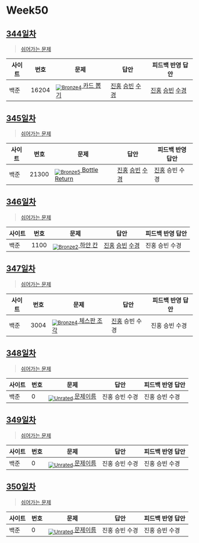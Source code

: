 <!-- tier 리스트 S -->
[Unrated]: https://user-images.githubusercontent.com/33937365/126247607-85783912-c11a-4d50-ac36-8cc7dcb75cd2.png
[NotRated]: https://user-images.githubusercontent.com/33937365/135189055-c3508249-b361-4948-8c36-a74b690cd346.png
[Bronze5]: https://user-images.githubusercontent.com/33937365/126247611-e362d727-17a4-4737-a232-5827e185ab7c.png
[Bronze4]: https://user-images.githubusercontent.com/33937365/126247612-89cbc675-e1d4-43a2-950b-1cb014dca697.png
[Bronze3]: https://user-images.githubusercontent.com/33937365/126247613-b8408610-7bc4-40f8-804f-a30a45ddbb68.png
[Bronze2]: https://user-images.githubusercontent.com/33937365/126247614-d85dc6ff-a520-4c00-82bd-eb593b156bd8.png
[Bronze1]: https://user-images.githubusercontent.com/33937365/126247616-04b2ab30-9891-4b7b-8cb4-38e99b97e834.png
<!-- tier 리스트 E -->

# Week50

## [344일차](Day344)

> [쉬어가는 문제](https://www.acmicpc.net/group/workbook/view/9797/39483)

| 사이트 | 번호 | 문제                 | 답안                | 피드백 반영 답안    |
| ------ | ---- | -------------------- | ------------------- | ------------------- |
| 백준   | 16204 | [<sub>![Bronze4]</sub> 카드 뽑기](https://www.acmicpc.net/problem/16204) | [진홍](Day344/boj16204_kjh.py) [승빈](Day344/boj16204_wsb.java) [수경](Day344/boj16204_hsk.js) | [진홍](Day344/boj16204_kjh.py) [승빈](Day344/boj16204_wsb.java) [수경](Day344/boj16204_hsk.js) |

## [345일차](Day345)

> [쉬어가는 문제](https://www.acmicpc.net/group/workbook/view/9797/39491)

| 사이트 | 번호 | 문제                 | 답안                | 피드백 반영 답안    |
| ------ | ---- | -------------------- | ------------------- | ------------------- |
| 백준   | 21300 | [<sub>![Bronze5]</sub> Bottle Return](https://www.acmicpc.net/problem/21300) | [진홍](Day345/boj21300_kjh.py) [승빈](Day345/boj21300_wsb.java) [수경](Day345/boj21300_hsk.js) | [진홍](Day345/boj21300_kjh.py) 승빈 수경 |

## [346일차](Day346)

> [쉬어가는 문제](https://www.acmicpc.net/group/workbook/view/9797/39515)

| 사이트 | 번호 | 문제                 | 답안                | 피드백 반영 답안    |
| ------ | ---- | -------------------- | ------------------- | ------------------- |
| 백준   | 1100    | [<sub>![Bronze2]</sub> 하얀 칸](https://www.acmicpc.net/problem/1100) | [진홍](Day346/boj1100_kjh.py) [승빈](Day346/boj1100_wsb.java) [수경](Day346/boj1100_hsk.js) | 진홍 승빈 수경 |

## [347일차](Day347)

> [쉬어가는 문제](https://www.acmicpc.net/group/workbook/view/9797/39550)

| 사이트 | 번호 | 문제                 | 답안                | 피드백 반영 답안    |
| ------ | ---- | -------------------- | ------------------- | ------------------- |
| 백준   | 3004 | [<sub>![Bronze4]</sub> 체스판 조각](https://www.acmicpc.net/problem/3004) | [진홍](Day347/boj3004_kjh.py) 승빈 수경 | 진홍 승빈 수경 |

## [348일차](Day348)

> [쉬어가는 문제](문제집링크)

| 사이트 | 번호 | 문제                 | 답안                | 피드백 반영 답안    |
| ------ | ---- | -------------------- | ------------------- | ------------------- |
| 백준   | 0    | [<sub>![Unrated]</sub> 문제이름](문제링크) | 진홍 승빈 수경 | 진홍 승빈 수경 |

## [349일차](Day349)

> [쉬어가는 문제](문제집링크)

| 사이트 | 번호 | 문제                 | 답안                | 피드백 반영 답안    |
| ------ | ---- | -------------------- | ------------------- | ------------------- |
| 백준   | 0    | [<sub>![Unrated]</sub> 문제이름](문제링크) | 진홍 승빈 수경 | 진홍 승빈 수경 |

## [350일차](Day350)

> [쉬어가는 문제](문제집링크)

| 사이트 | 번호 | 문제                 | 답안                | 피드백 반영 답안    |
| ------ | ---- | -------------------- | ------------------- | ------------------- |
| 백준   | 0    | [<sub>![Unrated]</sub> 문제이름](문제링크) | 진홍 승빈 수경 | 진홍 승빈 수경 |
